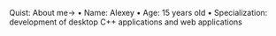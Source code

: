 Quist:
      About me->
      • Name: Alexey
      • Age: 15 years old
      • Specialization: development of desktop C++ applications and web applications
